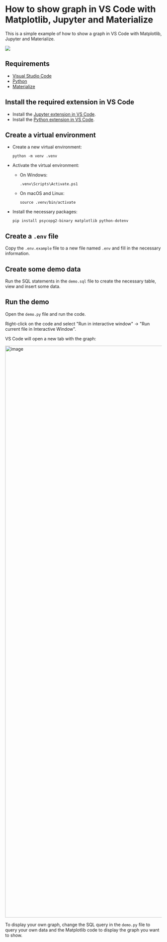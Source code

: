 # How to show graph in VS Code with Matplotlib, Jupyter and Materialize

This is a simple example of how to show a graph in VS Code with Matplotlib, Jupyter and Materialize.

![](https://imgur.com/pRcpVhX.gif)

## Requirements

- [Visual Studio Code](https://code.visualstudio.com/)
- [Python](https://www.python.org/)
- [Materialize](https://materialize.com/)

## Install the required extension in VS Code

- Install the [Jupyter extension in VS Code](https://marketplace.visualstudio.com/items?itemName=ms-toolsai.jupyter).
- Install the [Python extension in VS Code](https://marketplace.visualstudio.com/items?itemName=ms-python.python).

## Create a virtual environment

- Create a new virtual environment:

    ```
    python -m venv .venv
    ```

- Activate the virtual environment:

    - On Windows:

        ```
        .venv\Scripts\Activate.ps1
        ```

    - On macOS and Linux:

        ```
        source .venv/bin/activate
        ```

- Install the necessary packages:

    ```
    pip install psycopg2-binary matplotlib python-dotenv
    ```

## Create a `.env` file

Copy the `.env.example` file to a new file named `.env` and fill in the necessary information.

## Create some demo data

Run the SQL statements in the `demo.sql` file to create the necessary table, view and insert some data.

## Run the demo

Open the `demo.py` file and run the code.

Right-click on the code and select "Run in interactive window" -> "Run current file in Interactive Window".

VS Code will open a new tab with the graph:

<img width="1837" alt="image" src="https://github.com/user-attachments/assets/215f008d-a4fc-488e-b6f2-b44d1fd20870">

To display your own graph, change the SQL query in the `demo.py` file to query your own data and the Matplotlib code to display the graph you want to show.
